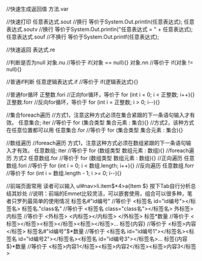 //快速生成返回值
方法.var

//快速打印
任意表达式.sout  //换行    等价于System.Out.println(任意表达式);
任意表达式.soutv //换行   等价于System.Out.println("任意表达式 = " + 任意表达式);
任意表达式.souf  //不换行  等价于System.Out.printf(任意表达式);

//快速返回
表达式.re   
    
//判断是否为null
对象.nu   //等价于 if(对象 == null){}
对象.nn   //等价于 if(对象 != null){}

//普通if判断
任意逻辑表达式.if   //等价于 if(逻辑表达式){}

//普通for循环
正整数.fori  //正向for循环，等价于 for (int i = 0; i < 正整数; i++){}
正整数.forr  //反向for循环，等价于 for (int i = 正整数; i > 0; i--){}

//集合foreach遍历
//方式1，注意这种方式必须在集合紧跟的下一条语句输入才有效。
任意集合;
iter            //等价于  for (集合类型 集合元素 : 集合){}
//方式2，该种方式在任意位置都可以用
任意集合.for    //等价于  for (集合类型 集合元素 : 集合){}

//数组遍历
//foreach遍历 方式1，注意这种方式必须在数组紧跟的下一条语句输入才有效。
任意数组;
iter            //等价于  for (数组类型 数组元素 : 数组){}
//foreach遍历 方式2
任意数组.for    //等价于  for (数组类型 数组元素 : 数组){}
//正向遍历
任意数组.fori   //等价于  for (int i = 0; i < 数组.length; i++){}
//反向遍历
任意数组.forr   //等价于  for (int i = 数组.length - 1; i >= 0; i--){}

//前端页面常用  读者可以输入 ul#nav>li.item$*4>a{Item $} 按下Tab自行分析总结其妙处
//说明：前端的Emmet比较灵活，可以嵌套使用，组合可以很多种，笔者只罗列最简单的使用情况
标签名#"id编号"   //等价于 <标签名 id="id编号"></标签名>
标签名."class名"  //等价于 <标签名 class="class名"></标签名>
外标签>内标签     //等价于  <外标签> <内标签></内标签> </外标签>
标签*数量         //等价于  <标签></标签><标签></标签><标签></标签>...
标签{内容}        //等价于  <标签>内容</标签>
标签名#"id编号"$*数量  //等价于 <标签名 id="id编号1"></标签名><标签名 id="id编号2"></标签名><标签名 id="id编号3"></标签名>...
标签{内容$}*数量   //等价于 <标签>内容1</标签><标签>内容2</标签><标签>内容3</标签>
